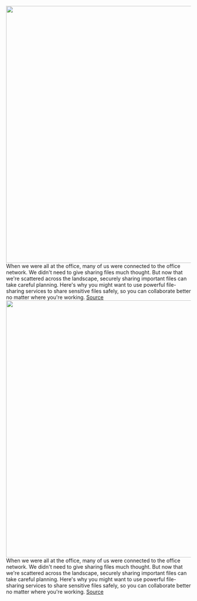 <img src='https://cdn.vox-cdn.com/thumbor/UCRfWggrABlpX8Vphh3De-xwQ6k=/0x0:3000x2000/1200x800/filters:focal(1260x760:1740x1240)/cdn.vox-cdn.com/uploads/chorus_image/image/70393582/VRG_ILL_4947_How_to_securely_share_files.0.jpg' width='700px' /><br/>
When we were all at the office, many of us were connected to the office network. We didn't need to give sharing files much thought. But now that we're scattered across the landscape, securely sharing important files can take careful planning. Here's why you might want to use powerful file-sharing services to share sensitive files safely, so you can collaborate better no matter where you're working.
<a href='https://www.theverge.com/22867623/file-share-secure-work-from-home-how-to-cloud'> Source <a/><img src='https://cdn.vox-cdn.com/thumbor/UCRfWggrABlpX8Vphh3De-xwQ6k=/0x0:3000x2000/1200x800/filters:focal(1260x760:1740x1240)/cdn.vox-cdn.com/uploads/chorus_image/image/70393582/VRG_ILL_4947_How_to_securely_share_files.0.jpg' width='700px' /><br/>
When we were all at the office, many of us were connected to the office network. We didn't need to give sharing files much thought. But now that we're scattered across the landscape, securely sharing important files can take careful planning. Here's why you might want to use powerful file-sharing services to share sensitive files safely, so you can collaborate better no matter where you're working.
<a href='https://www.theverge.com/22867623/file-share-secure-work-from-home-how-to-cloud'> Source <a/>